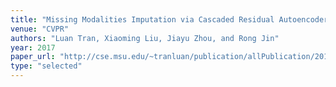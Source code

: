 ```yaml
---
title: "Missing Modalities Imputation via Cascaded Residual Autoencoder."
venue: "CVPR"
authors: "Luan Tran, Xiaoming Liu, Jiayu Zhou, and Rong Jin"
year: 2017
paper_url: "http://cse.msu.edu/~tranluan/publication/allPublication/2017/CVPR_CRA.pdf"
type: "selected"
---
```

